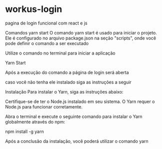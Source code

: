 # workus-login
pagina de login funcional com react e js

Comandos yarn start
O comando yarn start é usado para iniciar o projeto. Ele é configurado no arquivo package.json na seção "scripts", onde você pode definir o comando a ser executado

Utilize o comando no terminal para iniciar a aplicação

Yarn Start  

Após a execução do comando a página de login será aberta

caso você não tenha ele instalado siga as instruções a seguir 

Instalação
Para instalar o Yarn, siga as instruções abaixo:

Certifique-se de ter o Node.js instalado em seu sistema. O Yarn requer o Node.js para funcionar corretamente.

Abra o terminal e execute o seguinte comando para instalar o Yarn globalmente através do npm:

npm install -g yarn

Após a conclusão da instalação, você poderá utilizar o comando yarn